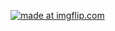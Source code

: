 <a href="https://imgflip.com/gif/23zcuw"><img src="https://i.imgflip.com/23zcuw.gif" title="made at imgflip.com"/></a>
